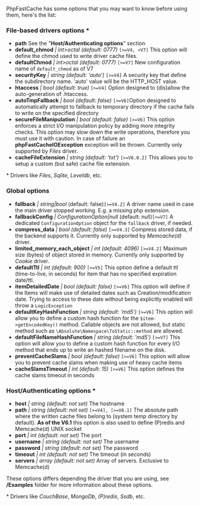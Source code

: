 PhpFastCache has some options that you may want to know before using them, here's the list:

### File-based drivers options *
* **path** See the "**Host/Authenticating options**" section
* **default_chmod** _| int>octal (default: 0777)_ `[>=V4, <V7]` This option will define the chmod used to write driver cache files.
* **defaultChmod** _| int>octal (default: 0777)_ `[>=V7]` New configuration name of `default_chmod` as of V7
* **securityKey** _| string (default: 'auto')_ `[>=V4]` A security key that define the subdirectory name. 'auto' value will be the HTTP_HOST value.
* **htaccess** _| bool  (default: true)_ `[>=V4]` Option designed to (dis)allow the auto-generation of .htaccess.
* **autoTmpFallback** _| bool  (default: false)_ `[>=V6]`Option designed to automatically attempt to fallback to temporary directory if the cache fails to write on the specified directory
* **secureFileManipulation** _| bool  (default: false)_ `[>=V6]` This option enforces a strict I/O manipulation policy by adding more integrity checks. This option may slow down the write operations, therefore you must use it with caution. In case of failure an **phpFastCacheIOException** exception will be thrown. Currently only supported by _Files_ driver.
* **cacheFileExtension** _| string (default: 'txt')_ `[>=V6.0.2]` This allows you to setup a custom (but safe) cache file extension.

\* Drivers like _Files_, _Sqlite_, _Leveldb_, etc.

### Global options
* **fallback** _| string|bool_  (default: false)`[>=V4.2]` A driver name used in case the main driver stopped working. E.g. a missing php extension.
* **fallbackConfig** _| ConfigurationOption|null_  (default: null)`[>=V7]` A dedicated `ConfigurationOption` object for the `fallback` driver, if needed.
* **compress_data** _| bool  (default: false)_ `[>=V4.3]` Compress stored data, if the backend supports it. Currently only supported by _Memcache(d)_ driver.
* **limited_memory_each_object** _| int (default: 4096)_ `[>=V4.2]` Maximum size (bytes) of object stored in memory. Currently only supported by _Cookie_ driver.
* **defaultTtl** _| int (default: 900)_ `[>=V5]` This option define a default ttl (time-to-live, in seconds) for item that has no specified expiration date/ttl.
* **itemDetailedDate** _| bool (default: false)_ `[>=V6]` This option will define if the Items will make use of detailed dates such as Creation/modification date. Trying to access to these date without being explicitly enabled will throw a `LogicException`
* **defaultKeyHashFunction** _| string (default: 'md5')_ `[>=V6]` This option will allow you to define a custom hash function for the `$item->getEncodedKey()` method. Callable objects are not allowed, but static method such as `\Absolute\Namespace\ToStatic::method` are allowed.
* **defaultFileNameHashFunction** _| string (default: 'md5')_ `[>=V7]` This option will allow you to define a custom hash function for every I/O method that ends up to write an hashed filename on the disk.
* **preventCacheSlams** _| bool (default: false)_ `[>=V6]` This option will allow you to prevent cache slams when making use of heavy cache items
* **cacheSlamsTimeout** _| int (default: 15)_ `[>=V6]` This option defines the cache slams timeout in seconds

### Host/Authenticating options *
* **host** _| string (default: not set)_ The hostname
* **path** _| string (default: not set)_ `[>=V4], [>=V6.1]` The absolute path where the written cache files belong to (system temp directory by default). **As of the V6.1** this option is also used to define (P)redis and Memcache(d) UNIX socket
* **port** _| int (default: not set)_ The port
* **username** _| string (default: not set)_ The username
* **password** _| string (default: not set)_ The password
* **timeout** _| int (default: not set)_ The timeout (in seconds)
* **servers** _| array (default: not set)_ Array of servers. Exclusive to Memcache(d)

These options differs depending the driver that you are using, see **/Examples** folder for more information about these options.

\* Drivers like _CouchBase_, _MongoDb_, _(P)redis_, _Ssdb_, etc.

